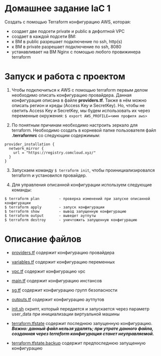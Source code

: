 # Домашнее задание IaC 1

Создать с помощью Terraform конфигурацию AWS, которая:

* создает две подсети private и public в дефолтной VPC
* создает в каждой подсети ВМ:
* к ВМ в public разрешает подключение по ssh, http(s)
* к ВМ в private разрешает подключение по ssh, 8080
* устанавливает на ВМ Nginx с помощью любого провижинера terraform

# Запуск и работа с проектом 

1. Чтобы подключиться к AWS с помощью terraform первым делом необходимо описать конфигурацию провайдера.
Данная конфигурация описана в файле **providers.tf**.
Также в нём можно описать регион и креды (Access Key и SecretKey).
Но, чтобы не светить Access Key и SecretKey, мы будем использовать их через переменные окружения:
```$ export AWS_PROFILE=<имя профиля aws>```

2. По понятным причинам необходимо настроить зеркало для terraform.
Необходимо создать в корневой папке пользователя файл **.terraformrc** со следующим содержимым:

```
provider_installation {
  network_mirror {
    url = "https://registry.comcloud.xyz/"
  }
}
```

3. Запускаем команду ```$ terraform init```, чтобы проинициализировался terraform и установился провайдер.

4. Для управления описанной конфигурации используем следующие команды:

```
$ terraform plan         - проверка изменений при запуске описанной конфигурации
$ terraform apply        - запуск конфигурации
$ terraform show         - вывод запущенную конфигурацию
$ terraform output       - выведет аутпуты
$ terraform destroy      - уничтожить запущенную конфигурацию
```
 
# Описание файлов

* [providers.tf](providers.tf) содержит конфигурацию провайдера

* [variables.tf](variables.tf) содержит конфигурацию переменных

* [vpc.tf](vpc.tf) содержит конфигурацию vpc

* [main.tf](main.tf) содержит конфигурацию инстансов

* [sg.tf](sg.tf) содержит конфигурацию групп безопасности

* [outputs.tf](outputs.tf) содержит конфигурацию аутпутов

* [init.sh](init.sh) скрипт, который передается и запускается через параметр user_data при инициализации виртуальной машины

* [terraform.tfstate](terraform.tfstate) содержит последнюю запущенную конфигурацию. 
***Важно: данный файл нельзя удалять; при утрате данного файла, созданная через terraform конфигурация станет неуправляемой.***

* [terraform.tfstate.backup](terraform.tfstate.backup) содержит предпоследнюю запущенную конфигурацию